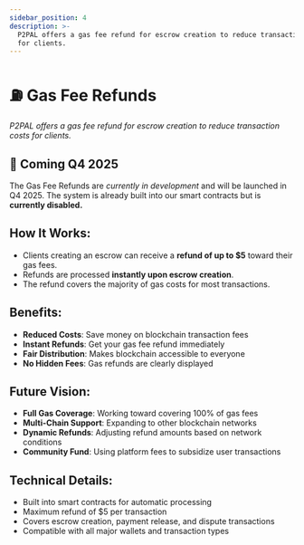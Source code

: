 ```yaml
---
sidebar_position: 4
description: >-
  P2PAL offers a gas fee refund for escrow creation to reduce transaction costs
  for clients.
---
```


# ⛽ Gas Fee Refunds

*P2PAL offers a gas fee refund for escrow creation to reduce transaction costs
  for clients.*

## 🚧 Coming Q4 2025

The Gas Fee Refunds are *currently in development* and will be launched in Q4 2025. The system is already built into our smart contracts but is **currently disabled.**

## How It Works:

- Clients creating an escrow can receive a **refund of up to $5** toward their gas fees.
- Refunds are processed **instantly upon escrow creation**.
- The refund covers the majority of gas costs for most transactions.

## Benefits:

- **Reduced Costs**: Save money on blockchain transaction fees
- **Instant Refunds**: Get your gas fee refund immediately
- **Fair Distribution**: Makes blockchain accessible to everyone
- **No Hidden Fees**: Gas refunds are clearly displayed

## Future Vision:

- **Full Gas Coverage**: Working toward covering 100% of gas fees
- **Multi-Chain Support**: Expanding to other blockchain networks
- **Dynamic Refunds**: Adjusting refund amounts based on network conditions
- **Community Fund**: Using platform fees to subsidize user transactions

## Technical Details:

- Built into smart contracts for automatic processing
- Maximum refund of $5 per transaction
- Covers escrow creation, payment release, and dispute transactions
- Compatible with all major wallets and transaction types
